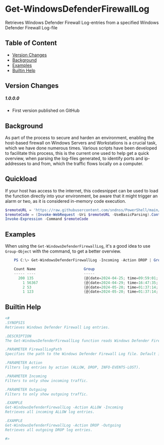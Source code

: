 # Get-WindowsDefenderFirewallLog
Retrieves Windows Defender Firewall Log-entries from a specified Windows Defender Firewall Log-file
## Table of Content
  - [Version Changes](#version-changes)
  - [Background](#background)
  - [Examples](#examples)
  - [Builtin Help](#builtin-help)
## Version Changes
##### 1.0.0.0
- First version published on GitHub
## Background
As part of the process to secure and harden an environment, enabling the host-based firewall on Windows Servers and Workstations is a crucial task, which we have done numerous times. Various scripts have been developed to facilitate this process, this is the current one used to help get a quick overview, when parsing the log-files generated, to identify ports and ip-addresses to and from, which the traffic flows locally on a computer.
## Quickload
If your host has access to the internet, this codesnippet can be used to load the function directly into your environment, be aware that it might trigger an alarm or two, as it is considered in-memory code execution.
```PowerShell
$remoteURL = 'https://raw.githubusercontent.com/sndnss/PowerShell/main/Microsoft/Windows/Defender/Firewall/Get-WindowsDefenderFirewallLog/Get-WindowsDefenderFirewallLog.ps1'       
$remoteCode = (Invoke-WebRequest -Uri $remoteURL -UseBasicParsing).Content
Invoke-Expression -Command $remoteCode
```
## Examples
When using the `Get-WindowsDefenderFirewallLog`, it's a good idea to use `Group-Object` with the command, to get a better overview.
```PowerShell
    PS C:\> Get-WindowsDefenderFirewallLog -Incoming -Action DROP | Group-Object 'dst-port'

    Count Name                      Group
    ----- ----                      -----
      200 135                       {@{date=2024-04-25; time=09:59:01; action=DROP; proto...
        1 56367                     {@{date=2024-04-29; time=16:47:35; action=DROP; proto...
        2 53                        {@{date=2024-05-20; time=01:37:14; action=DROP; proto...
        1 123                       {@{date=2024-05-20; time=01:37:14; action=DROP; proto...
```
## Builtin Help
```PowerShell
<#
.SYNOPSIS
Retrieves Windows Defender Firewall Log entries.

.DESCRIPTION
The Get-WindowsDefenderFirewallLog function reads Windows Defender Firewall Log entries from a firewall log file and filters them based on specified criteria.

.PARAMETER FirewallLogPath
Specifies the path to the Windows Defender Firewall Log file. Default is "$env:windir\System32\LogFiles\Firewall\pfirewall.log".

.PARAMETER Action
Filters log entries by action (ALLOW, DROP, INFO-EVENTS-LOST).

.PARAMETER Incoming
Filters to only show incoming traffic.

.PARAMETER Outgoing
Filters to only show outgoing traffic.

.EXAMPLE
Get-WindowsDefenderFirewallLog -Action ALLOW -Incoming
Retrieves all incoming ALLOW log entries.

.EXAMPLE
Get-WindowsDefenderFirewallLog -Action DROP -Outgoing
Retrieves all outgoing DROP log entries.

#>

```
